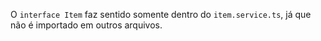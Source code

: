 O `interface Item` faz sentido somente dentro do `item.service.ts`, já que não é importado em outros arquivos.